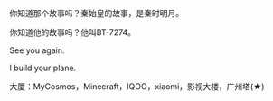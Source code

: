 你知道那个故事吗？秦始皇的故事，是秦时明月。

你知道他的故事吗？他叫BT-7274。

See you again.

I build your plane.

大厦：MyCosmos，Minecraft，IQOO，xiaomi，影视大楼，广州塔(★)